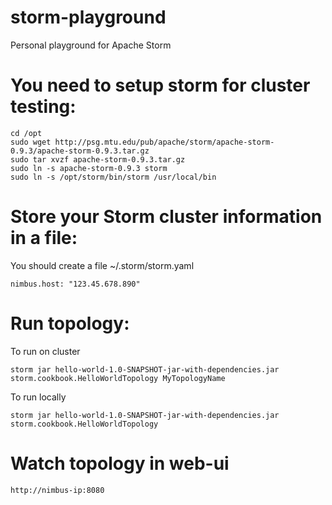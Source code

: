 # storm-playground
Personal playground for Apache Storm


# You need to setup storm for cluster testing:

```
cd /opt
sudo wget http://psg.mtu.edu/pub/apache/storm/apache-storm-0.9.3/apache-storm-0.9.3.tar.gz
sudo tar xvzf apache-storm-0.9.3.tar.gz
sudo ln -s apache-storm-0.9.3 storm
sudo ln -s /opt/storm/bin/storm /usr/local/bin
```


# Store your Storm cluster information in a file:

You should create a file ~/.storm/storm.yaml

```
nimbus.host: "123.45.678.890"
```

# Run topology:

To run on cluster

    storm jar hello-world-1.0-SNAPSHOT-jar-with-dependencies.jar storm.cookbook.HelloWorldTopology MyTopologyName
    
To run locally

    storm jar hello-world-1.0-SNAPSHOT-jar-with-dependencies.jar storm.cookbook.HelloWorldTopology


# Watch topology in web-ui

    http://nimbus-ip:8080
    
